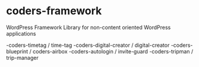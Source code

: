 # coders-framework
WordPress Framework Library for non-content oriented WordPress applications

-coders-timetag / time-tag
-coders-digital-creator / digital-creator
-coders-blueprint / coders-airbox
-coders-autologin / invite-guard
-coders-tripman / trip-manager



